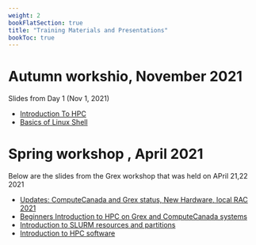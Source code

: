 ```yaml
---
weight: 2
bookFlatSection: true
title: "Training Materials and Presentations"
bookToc: true
---
```


# Autumn workshio, November 2021

Slides from Day 1 (Nov 1, 2021)
 * [Introduction To HPC](https://github.com/um-grex/grex-docs/blob/main/static/Introduction-to-HPC-Basics.pptx%20(1).pdf)
 * [Basics of Linux Shell](https://github.com/um-grex/grex-docs/blob/main/static/Linux%20shell%20basics%202021%20-Grigory-2.pdf)

# Spring workshop , April 2021

Below are the slides from the Grex workshop that was held on APril 21,22 2021

 * [Updates: ComputeCanada and Grex status, New Hardware, local RAC 2021](/doc/Grex-Updates-Spring2021.pdf)
 * [Beginners Introduction to HPC on Grex and ComputeCanada systems](/doc/Introduction-to-HPC-2021.pdf)
 * [Introduction to SLURM resources and partitions](/doc/Introduction-SLURM-resources-and-Partitions-2021.pdf)
 * [Introduction to HPC software](/doc/Introduction-HPC-Software-2021.pdf)
